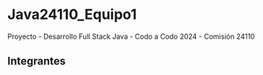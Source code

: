 # Java24110_Equipo1
Proyecto - Desarrollo Full Stack Java - Codo a Codo 2024 - Comisión 24110


## Integrantes
